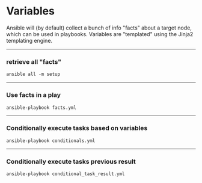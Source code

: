 # Variables

Ansible will (by default) collect a bunch of info "facts" about a target node, which can be used in playbooks. Variables are "templated" using the Jinja2 templating engine.

---
### retrieve all "facts"
`ansible all -m setup`

---
### Use facts in a play
`ansible-playbook facts.yml`

---
### Conditionally execute tasks based on variables
`ansible-playbook conditionals.yml`

---
### Conditionally execute tasks previous result
`ansible-playbook conditional_task_result.yml`